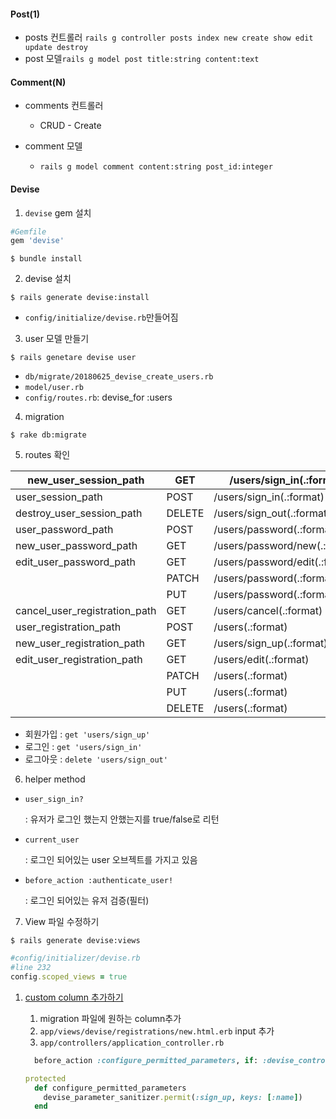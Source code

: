 #### Post(1)

* posts 컨트롤러 `rails g controller posts index new create show edit update destroy` 
* post 모델`rails g model post title:string content:text `

#### Comment(N)

* comments 컨트롤러 

  * CRUD - Create

* comment 모델 

  * `rails g model comment content:string post_id:integer`

    

#### Devise

1. `devise` gem 설치

```ruby
#Gemfile
gem 'devise'
```

```console
$ bundle install
```

2. devise 설치

```console
$ rails generate devise:install
```

   - `config/initialize/devise.rb`만들어짐

3. user 모델 만들기

```console
$ rails genetare devise user
```

- `db/migrate/20180625_devise_create_users.rb`
- `model/user.rb`
- `config/routes.rb`: devise_for :users

4. migration

```console
$ rake db:migrate
```

5. routes 확인

| new_user_session_path         | GET    | /users/sign_in(.:format)       | devise/sessions#new          |
| ----------------------------- | ------ | ------------------------------ | ---------------------------- |
| user_session_path             | POST   | /users/sign_in(.:format)       | devise/sessions#create       |
| destroy_user_session_path     | DELETE | /users/sign_out(.:format)      | devise/sessions#destroy      |
| user_password_path            | POST   | /users/password(.:format)      | devise/passwords#create      |
| new_user_password_path        | GET    | /users/password/new(.:format)  | devise/passwords#new         |
| edit_user_password_path       | GET    | /users/password/edit(.:format) | devise/passwords#edit        |
|                               | PATCH  | /users/password(.:format)      | devise/passwords#update      |
|                               | PUT    | /users/password(.:format)      | devise/passwords#update      |
| cancel_user_registration_path | GET    | /users/cancel(.:format)        | devise/registrations#cancel  |
| user_registration_path        | POST   | /users(.:format)               | devise/registrations#create  |
| new_user_registration_path    | GET    | /users/sign_up(.:format)       | devise/registrations#new     |
| edit_user_registration_path   | GET    | /users/edit(.:format)          | devise/registrations#edit    |
|                               | PATCH  | /users(.:format)               | devise/registrations#update  |
|                               | PUT    | /users(.:format)               | devise/registrations#update  |
|                               | DELETE | /users(.:format)               | devise/registrations#destroy |

- 회원가입 : `get 'users/sign_up'`
- 로그인 : `get 'users/sign_in'`
- 로그아웃 : `delete 'users/sign_out'`

6. helper method

- `user_sign_in?`

  : 유저가 로그인 했는지 안했는지를 true/false로 리턴

- `current_user`

  : 로그인 되어있는 user 오브젝트를 가지고 있음

- `before_action :authenticate_user!`

  : 로그인 되어있는 유저 검증(필터)

7. View 파일 수정하기

```console
$ rails generate devise:views
```

```ruby
#config/initializer/devise.rb
#line 232
config.scoped_views = true
```



1. [custom column 추가하기](https://github.com/plataformatec/devise#strong-parameters)

   1.  migration 파일에 원하는 column추가
   2. `app/views/devise/registrations/new.html.erb`  input 추가
   3. `app/controllers/application_controller.rb` 

   ```ruby
     before_action :configure_permitted_parameters, if: :devise_controller?
   
   protected
     def configure_permitted_parameters
       devise_parameter_sanitizer.permit(:sign_up, keys: [:name])
     end
   ```

   

